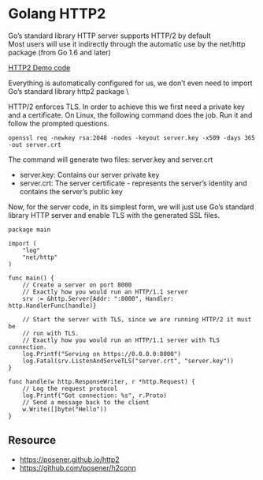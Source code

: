 # Golang HTTP2
Go’s standard library HTTP server supports HTTP/2 by default \
Most users will use it indirectly through the automatic use by the net/http package (from Go 1.6 and later)

[HTTP2 Demo code](https://github.com/golang/net/blob/master/http2/h2demo/h2demo.go)

Everything is automatically configured for us, we don’t even need to import Go’s standard library http2 package \

HTTP/2 enforces TLS. In order to achieve this we first need a private key and a certificate. On Linux, the following command does the job. Run it and follow the prompted questions.

```
openssl req -newkey rsa:2048 -nodes -keyout server.key -x509 -days 365 -out server.crt
```
The command will generate two files: server.key and server.crt

* server.key: Contains our server private key
* server.crt: The server certificate - represents the server’s identity and contains the server’s public key

Now, for the server code, in its simplest form, we will just use Go’s standard library HTTP server and enable TLS with the generated SSL files.
```golang
package main

import (
	"log"
	"net/http"
)

func main() {
	// Create a server on port 8000
	// Exactly how you would run an HTTP/1.1 server
	srv := &http.Server{Addr: ":8000", Handler: http.HandlerFunc(handle)}

	// Start the server with TLS, since we are running HTTP/2 it must be
	// run with TLS.
	// Exactly how you would run an HTTP/1.1 server with TLS connection.
	log.Printf("Serving on https://0.0.0.0:8000")
	log.Fatal(srv.ListenAndServeTLS("server.crt", "server.key"))
}

func handle(w http.ResponseWriter, r *http.Request) {
	// Log the request protocol
	log.Printf("Got connection: %s", r.Proto)
	// Send a message back to the client
	w.Write([]byte("Hello"))
}
```

## Resource
* https://posener.github.io/http2
* https://github.com/posener/h2conn
